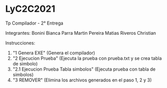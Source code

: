 # LyC2C2021
Tp Compilador - 2° Entrega 

Integrantes:
Bonini Bianca
Parra Martin
Pereira Matias
Riveros Christian

Instrucciones:
1) "1 Genera EXE" (Genera el compilador)
2) "2 Ejecucion Prueba" (Ejecuta la prueba con prueba.txt y se crea tabla de simbolo)
3) "2.1 Ejecucion Prueba Tabla simbolos" (Ejecuta prueba con tabla de simbolos)
4) "3 REMOVER" (Elimina los archivos generados en el paso 1, 2 y 3)
